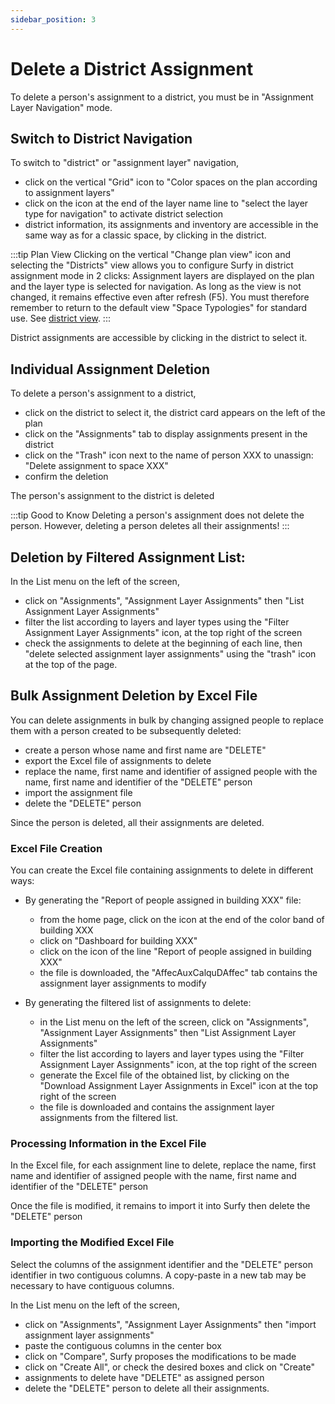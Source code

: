 ```yaml
---
sidebar_position: 3
---
```


# Delete a District Assignment

To delete a person's assignment to a district, you must be in "Assignment Layer Navigation" mode.

## Switch to District Navigation

To switch to "district" or "assignment layer" navigation,

-   click on the vertical "Grid" icon to "Color spaces on the plan according to assignment layers"
-   click on the icon at the end of the layer name line to "select the layer type for navigation" to activate district selection
-   district information, its assignments and inventory are accessible in the same way as for a classic space, by clicking in the district.


:::tip Plan View
Clicking on the vertical "Change plan view" icon and selecting the "Districts" view allows you to configure Surfy in district assignment mode in 2 clicks: Assignment layers are displayed on the plan and the layer type is selected for navigation. As long as the view is not changed, it remains effective even after refresh (F5). You must therefore remember to return to the default view "Space Typologies" for standard use. See [district view](/en/docs/courses/views/planviews.md#district-view).
:::


District assignments are accessible by clicking in the district to select it.

## Individual Assignment Deletion

To delete a person's assignment to a district,

-   click on the district to select it, the district card appears on the left of the plan
-   click on the "Assignments" tab to display assignments present in the district
-   click on the "Trash" icon next to the name of person XXX to unassign: "Delete assignment to space XXX"
-   confirm the deletion

The person's assignment to the district is deleted

:::tip Good to Know
Deleting a person's assignment does not delete the person. However, deleting a person deletes all their assignments!
:::

## Deletion by Filtered Assignment List:

In the List menu on the left of the screen,

-   click on "Assignments", "Assignment Layer Assignments" then "List Assignment Layer Assignments"
-   filter the list according to layers and layer types using the "Filter Assignment Layer Assignments" icon, at the top right of the screen
-   check the assignments to delete at the beginning of each line, then "delete selected assignment layer assignments" using the "trash" icon at the top of the page.


## Bulk Assignment Deletion by Excel File

You can delete assignments in bulk by changing assigned people to replace them with a person created to be subsequently deleted:
-   create a person whose name and first name are "DELETE"
-   export the Excel file of assignments to delete
-   replace the name, first name and identifier of assigned people with the name, first name and identifier of the "DELETE" person
-   import the assignment file
-   delete the "DELETE" person

Since the person is deleted, all their assignments are deleted.



### Excel File Creation

You can create the Excel file containing assignments to delete in different ways:

-   By generating the "Report of people assigned in building XXX" file: 

    -   from the home page, click on the icon at the end of the color band of building XXX
    -   click on "Dashboard for building XXX"
    -   click on the icon of the line "Report of people assigned in building XXX" 
    -   the file is downloaded, the "AffecAuxCalquDAffec" tab contains the assignment layer assignments to modify

-   By generating the filtered list of assignments to delete:

    -   in the List menu on the left of the screen, click on "Assignments", "Assignment Layer Assignments" then "List Assignment Layer Assignments"
    -  filter the list according to layers and layer types using the "Filter Assignment Layer Assignments" icon, at the top right of the screen
    -  generate the Excel file of the obtained list, by clicking on the "Download Assignment Layer Assignments in Excel" icon at the top right of the screen
    -   the file is downloaded and contains the assignment layer assignments from the filtered list.


### Processing Information in the Excel File

In the Excel file, for each assignment line to delete, replace the name, first name and identifier of assigned people with the name, first name and identifier of the "DELETE" person

Once the file is modified, it remains to import it into Surfy then delete the "DELETE" person

### Importing the Modified Excel File

Select the columns of the assignment identifier and the "DELETE" person identifier in two contiguous columns.
A copy-paste in a new tab may be necessary to have contiguous columns.

In the List menu on the left of the screen,

-   click on "Assignments", "Assignment Layer Assignments" then "import assignment layer assignments"
-   paste the contiguous columns in the center box
-   click on "Compare", Surfy proposes the modifications to be made
-   click on "Create All", or check the desired boxes and click on "Create"
-   assignments to delete have "DELETE" as assigned person
-   delete the "DELETE" person to delete all their assignments.